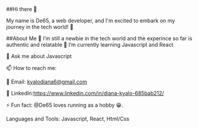 ##Hi there 👋

My name is De65, a web developer, and I'm excited to embark on my journey in the tech world! 🚀

##About Me
🔭 I’m still a newbie in the tech world and the experince so far is authentic and relatable
🌱 I’m currently learning Javascript and React


💬 Ask me about Javascript
  


📫 How to reach me:


📧 Email: kyalodiana6@gmail.com

🔗 LinkedIn:https://www.linkedin.com/in/diana-kyalo-685bab212/
  
⚡ Fun fact: @De65 loves running as a hobby 😁. 

Languages and Tools:
Javascript, React, Html/Css
